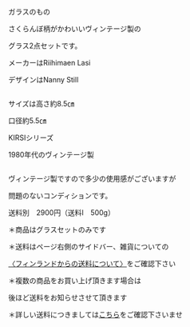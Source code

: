 <link rel="stylesheet" type="text/css" href="/assets/css/styles.css">

ガラスのもの

さくらんぼ柄がかわいいヴィンテージ製の

グラス2点セットです。

メーカーはRiihimaen Lasi

デザインはNanny Still

<img alt="" src="http://blog.cnobi.jp/v1/blog/user/71e35865e9e62f3f9d70420d6124d2ab/1501077595"/> 

サイズは高さ約8.5㎝

口径約5.5㎝

KIRSIシリーズ

1980年代のヴィンテージ製

<img alt="" src="http://blog.cnobi.jp/v1/blog/user/71e35865e9e62f3f9d70420d6124d2ab/1501077596"/> 

ヴィンテージ製ですので多少の使用感がございますが

問題のないコンディションです。

送料別　2900円（送料I　500g）

＊商品はグラスセットのみです

＊送料はページ右側のサイドバー、雑貨についての

[〈フィンランドからの送料について〉](https://dkzakka.github.io/2005/03/31/雑貨について.html)をご確認下さい

＊複数の商品をお買い上げ頂きます場合は 

後ほど送料をお知らせさせて頂きます

＊詳しい送料につきましては[こちら](http://dkzakka.blog.shinobi.jp/Entry/3385/)をご確認下さいませ